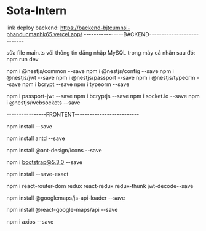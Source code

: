 # Sota-Intern
link deploy backend: https://backend-bjtcumnsi-phanducmanhk65.vercel.app/
----------------BACKEND---------------------------

sửa file main.ts với thông tin đăng nhập MySQL trong máy cá nhân
sau đó: npm run dev

npm i @nestjs/common --save
npm i @nestjs/config --save
npm i @nestjs/jwt --save
npm i @nestjs/passport --save
npm i @nestjs/typeorm --save
npm i bcrypt --save
npm i typeorm --save


npm i passport-jwt --save
npm i bcryptjs --save
npm i socket.io --save
npm i @nestjs/websockets --save

----------------FRONTENT--------------------------

npm install --save

npm install antd --save

npm install @ant-design/icons --save

npm i bootstrap@5.3.0 --save

npm install --save-exact 

npm i react-router-dom redux react-redux redux-thunk jwt-decode--save

npm install @googlemaps/js-api-loader --save

npm install @react-google-maps/api --save

npm i axios --save
